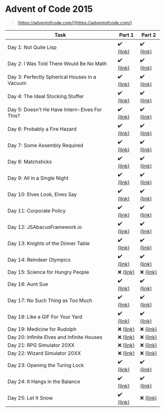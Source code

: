 # Advent of Code 2015

> [https://adventofcode.com/](https://adventofcode.com/)

| Task | Part 1 | Part 2 |
| ---- | ------ | ------ |
| Day 1: Not Quite Lisp | :heavy_check_mark: [(link)](/2015/01.1) | :heavy_check_mark: [(link)](/2015/01.2) |
| Day 2: I Was Told There Would Be No Math | :heavy_check_mark: [(link)](/2015/02.1) | :heavy_check_mark: [(link)](/2015/02.2) |
| Day 3: Perfectly Spherical Houses in a Vacuum | :heavy_check_mark: [(link)](/2015/03.1) | :heavy_check_mark: [(link)](/2015/03.2) |
| Day 4: The Ideal Stocking Stuffer | :heavy_check_mark: [(link)](/2015/04.1) | :heavy_check_mark: [(link)](/2015/04.2) |
| Day 5: Doesn't He Have Intern-Elves For This? | :heavy_check_mark: [(link)](/2015/05.1) | :heavy_check_mark: [(link)](/2015/05.2) |
| Day 6: Probably a Fire Hazard | :heavy_check_mark: [(link)](/2015/06.1) | :heavy_check_mark: [(link)](/2015/06.2) |
| Day 7: Some Assembly Required | :heavy_check_mark: [(link)](/2015/07.1) | :heavy_check_mark: [(link)](/2015/07.2) |
| Day 8: Matchsticks | :heavy_check_mark: [(link)](/2015/08.1) | :heavy_check_mark: [(link)](/2015/08.2) |
| Day 9: All in a Single Night | :heavy_check_mark: [(link)](/2015/09.1) | :heavy_check_mark: [(link)](/2015/09.2) |
| Day 10: Elves Look, Elves Say | :heavy_check_mark: [(link)](/2015/10.1) | :heavy_check_mark: [(link)](/2015/10.2) |
| Day 11: Corporate Policy | :heavy_check_mark: [(link)](/2015/11.1) | :heavy_check_mark: [(link)](/2015/11.2) |
| Day 12: JSAbacusFramework.io | :heavy_check_mark: [(link)](/2015/12.1) | :heavy_check_mark: [(link)](/2015/12.2) |
| Day 13: Knights of the Dinner Table | :heavy_check_mark: [(link)](/2015/13.1) | :heavy_check_mark: [(link)](/2015/13.2) |
| Day 14: Reindeer Olympics | :heavy_check_mark: [(link)](/2015/14.1) | :heavy_check_mark: [(link)](/2015/14.2) |
| Day 15: Science for Hungry People | :x: [(link)](/2015/15.1) | :x: [(link)](/2015/15.2) |
| Day 16: Aunt Sue | :heavy_check_mark: [(link)](/2015/16.1) | :heavy_check_mark: [(link)](/2015/16.2) |
| Day 17: No Such Thing as Too Much | :heavy_check_mark: [(link)](/2015/17.1) | :heavy_check_mark: [(link)](/2015/17.2) |
| Day 18: Like a GIF For Your Yard | :heavy_check_mark: [(link)](/2015/18.1) | :heavy_check_mark: [(link)](/2015/18.2) |
| Day 19: Medicine for Rudolph | :x: [(link)](/2015/19.1) | :x: [(link)](/2015/19.2) |
| Day 20: Infinite Elves and Infinite Houses | :x: [(link)](/2015/20.1) | :x: [(link)](/2015/20.2) |
| Day 21: RPG Simulator 20XX | :x: [(link)](/2015/21.1) | :x: [(link)](/2015/21.2) |
| Day 22: Wizard Simulator 20XX | :x: [(link)](/2015/22.1) | :x: [(link)](/2015/22.2) |
| Day 23: Opening the Turing Lock | :heavy_check_mark: [(link)](/2015/23.1) | :heavy_check_mark: [(link)](/2015/23.2) |
| Day 24: It Hangs in the Balance | :heavy_check_mark: [(link)](/2015/24.1) | :heavy_check_mark: [(link)](/2015/24.2) |
| Day 25: Let It Snow | :heavy_check_mark: [(link)](/2015/25.1) | :x: [(link)](/2015/25.2) |